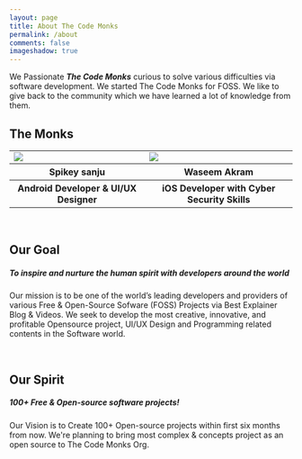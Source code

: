 ```yaml
---
layout: page
title: About The Code Monks 
permalink: /about
comments: false
imageshadow: true
---
```


We Passionate _**The Code Monks**_ curious to solve various difficulties via software development. We started The Code Monks for FOSS. We like to give back to the community which we have learned a lot of knowledge from them.
&nbsp;

## The Monks
<table style="width:100%">
  <tr>
    <td><img src = "https://avatars0.githubusercontent.com/u/23400022?s=460&u=6d4ab222b99d07552d80a6c3fd36f47ec1e071c4&v=4"/></td> 
    <td><img src = "https://avatars3.githubusercontent.com/u/12982964?s=460&u=85e440ef14bfab99b297d414d57d73d5ff6a6ced&v=4"/></td>
  </tr>

  <tr>
    <th>Spikey sanju </th>
    <th>Waseem Akram</th> 
  </tr>
 <tr>
    <th>Android Developer & UI/UX Designer </th>
    <th>iOS Developer with Cyber Security Skills</th> 
  </tr>
</table>

&nbsp;


## Our Goal

##### To inspire and nurture the human spirit with developers around the world

Our mission is to be one of the world’s leading developers and providers of various Free & Open-Source Sofware (FOSS) Projects via Best Explainer Blog & Videos. We seek to develop the most creative, innovative, and profitable Opensource project, UI/UX Design and Programming related contents in the Software world.

&nbsp;


## Our Spirit

##### 100+ Free & Open-source software projects!
Our Vision is to Create 100+ Open-source projects within first six months from now. We're planning to bring most complex & concepts project as an open source to The Code Monks Org. 


